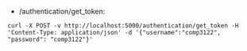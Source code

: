 * /authentication/get_token: 
```
curl -X POST -v http://localhost:5000/authentication/get_token -H 'Content-Type: application/json' -d '{"username":"comp3122", "password": "comp3122"}'
```